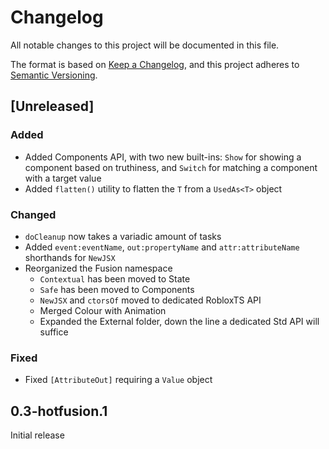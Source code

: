 # Changelog

All notable changes to this project will be documented in this file.

The format is based on [Keep a Changelog](https://keepachangelog.com/en/1.1.0/),
and this project adheres to [Semantic Versioning](https://semver.org/spec/v2.0.0.html).

## [Unreleased]

### Added

- Added Components API, with two new built-ins: `Show` for showing a component
  based on truthiness, and `Switch` for matching a component with a target value
- Added `flatten()` utility to flatten the `T` from a `UsedAs<T>` object

### Changed

- `doCleanup` now takes a variadic amount of tasks
- Added `event:eventName`, `out:propertyName` and `attr:attributeName` shorthands
  for `NewJSX`
- Reorganized the Fusion namespace
  - `Contextual` has been moved to State
  - `Safe` has been moved to Components
  - `NewJSX` and `ctorsOf` moved to dedicated RobloxTS API
  - Merged Colour with Animation
  - Expanded the External folder, down the line a dedicated Std API will suffice
  
### Fixed

- Fixed `[AttributeOut]` requiring a `Value` object

## 0.3-hotfusion.1

Initial release
